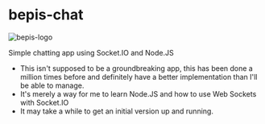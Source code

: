 # bepis-chat
![bepis-logo](http://ih0.redbubble.net/image.207066066.3353/fc,550x550,white.jpg)

Simple chatting app using Socket.IO and Node.JS

* This isn't supposed to be a groundbreaking app, this has been done a million times before and definitely have a better implementation than I'll be able to manage.
* It's merely a way for me to learn Node.JS and how to use Web Sockets with Socket.IO
* It may take a while to get an initial version up and running.
